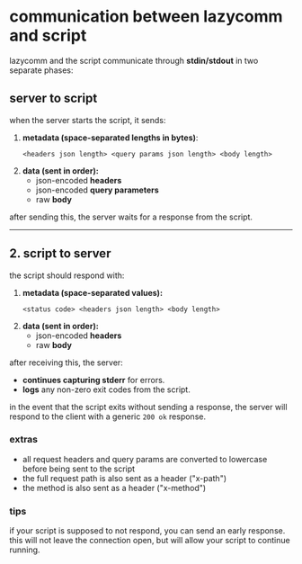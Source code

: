 # **communication between lazycomm and script**

lazycomm and the script communicate through **stdin/stdout** in two separate phases:

## **server to script**

when the server starts the script, it sends:

1. **metadata (space-separated lengths in bytes)**:
   ```
   <headers json length> <query params json length> <body length>
   ```
2. **data (sent in order):**
   - json-encoded **headers**
   - json-encoded **query parameters**
   - raw **body**

after sending this, the server waits for a response from the script.

---

## **2. script to server**

the script should respond with:

1. **metadata (space-separated values):**
   ```
   <status code> <headers json length> <body length>
   ```
2. **data (sent in order):**
   - json-encoded **headers**
   - raw **body**

after receiving this, the server:

- **continues capturing stderr** for errors.
- **logs** any non-zero exit codes from the script.

in the event that the script exits without sending a response, the server will respond to the client with a generic `200 ok` response.

### extras

- all request headers and query params are converted to lowercase before being sent to the script
- the full request path is also sent as a header ("x-path")
- the method is also sent as a header ("x-method")

### tips

if your script is supposed to not respond, you can send an early response. this will not leave the connection open, but will allow your script to continue running.

